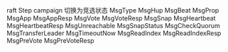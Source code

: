 
raft
  Step
  campaign 切换为竞选状态
  MsgType
    MsgHup
    MsgBeat
    MsgProp
    MsgApp
    MsgAppResp
    MsgVote
    MsgVoteResp
    MsgSnap
    MsgHeartbeat
    MsgHeartbeatResp
    MsgUnreachable
    MsgSnapStatus
    MsgCheckQuorum
    MsgTransferLeader
    MsgTimeoutNow
    MsgReadIndex
    MsgReadIndexResp
    MsgPreVote
    MsgPreVoteResp
